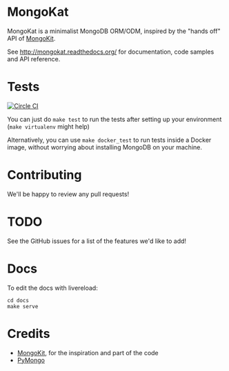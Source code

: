 MongoKat
========

MongoKat is a minimalist MongoDB ORM/ODM, inspired by the "hands off" API of [MongoKit](https://github.com/namlook/mongokit).

See http://mongokat.readthedocs.org/ for documentation, code samples and API reference.

Tests
=====

[![Circle CI](https://circleci.com/gh/pricingassistant/mongokat.svg?style=svg)](https://circleci.com/gh/pricingassistant/mongokat)

You can just do `make test` to run the tests after setting up your environment (`make virtualenv` might help)

Alternatively, you can use `make docker_test` to run tests inside a Docker image, without worrying about installing MongoDB on your machine.

Contributing
============

We'll be happy to review any pull requests!

TODO
====

See the GitHub issues for a list of the features we'd like to add!

Docs
====

To edit the docs with livereload:

```
cd docs
make serve
```

Credits
=======

 - [MongoKit](https://github.com/namlook/mongokit), for the inspiration and part of the code
 - [PyMongo](https://github.com/mongodb/mongo-python-driver)
